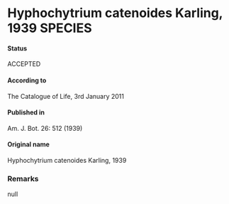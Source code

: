 Hyphochytrium catenoides Karling, 1939 SPECIES
=======

#### Status
ACCEPTED

#### According to
The Catalogue of Life, 3rd January 2011

#### Published in
Am. J. Bot. 26: 512 (1939)

#### Original name
Hyphochytrium catenoides Karling, 1939

### Remarks
null